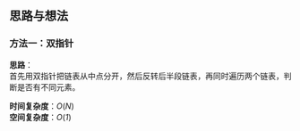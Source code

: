 ## 思路与想法
### 方法一：双指针
**思路**：  
首先用双指针把链表从中点分开，然后反转后半段链表，再同时遍历两个链表，判断是否有不同元素。


**时间复杂度**：*O*(*N*)  
**空间复杂度**：*O*(*1*)
